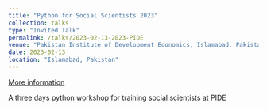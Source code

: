 ```yaml
---
title: "Python for Social Scientists 2023"
collection: talks
type: "Invited Talk"
permalink: /talks/2023-02-13-2023-PIDE
venue: "Pakistan Institute of Development Economics, Islamabad, Pakistan"
date: 2023-02-13
location: "Islamabad, Pakistan"
---
```


[More information](https://rasta.pide.org.pk/rasta-events/python-for-social-scientist-2023/)

A three days python workshop for training social scientists at PIDE
